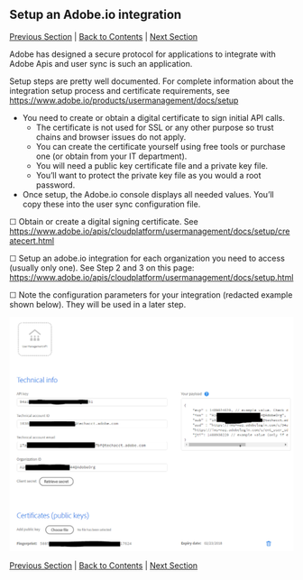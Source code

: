 ## Setup an Adobe.io integration

[Previous Section](decide_deletion_policy.md) | [Back to Contents](Contents.md) |  [Next Section](identify_server.md)

Adobe has designed a secure protocol for applications to integrate with Adobe Apis and user sync is such an application.

Setup steps are pretty well documented.  For complete information about the integration setup process and certificate requirements, see  https://www.adobe.io/products/usermanagement/docs/setup

- You need to create or obtain a digital certificate to sign initial API calls.
  - The certificate is not used for SSL or any other purpose so trust chains and browser issues do not apply.
  - You can create the certificate yourself using free tools or purchase one (or obtain from your IT department).
  - You will need a public key certificate file and a private key file.
  - You’ll want to protect the private key file as you would a root password.
- Once setup, the Adobe.io console displays all needed values.  You’ll copy these into the user sync configuration file.

&#9744; Obtain or create a digital signing certificate.  See https://www.adobe.io/apis/cloudplatform/usermanagement/docs/setup/createcert.html

&#9744; Setup an adobe.io integration for each organization you need to access (usually only one).  See Step 2 and 3 on this page: https://www.adobe.io/apis/cloudplatform/usermanagement/docs/setup.html

&#9744; Note the configuration parameters for your integration (redacted example shown below).  They will be used in a later step.


![img](images/setup_adobe_io_data.png)


[Previous Section](decide_deletion_policy.md) | [Back to Contents](Contents.md) |  [Next Section](identify_server.md)
